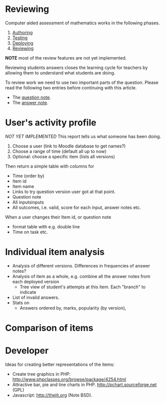 # Reviewing

Computer aided assessment of mathematics works in the following phases.

1. [Authoring](../Authoring/index.md)
2. [Testing](Testing.md)
3. [Deploying](Deploying.md)
4. [Reviewing](Reviewing.md)

**NOTE** most of the review features are not yet implemented.

Reviewing students answers closes the learning cycle for teachers by allowing them to understand what students are doing.

To review work we need to use two important parts of the question.
Please read the following two entries before continuing with this article.

* The [question note](Question_note.md).
* The [answer note](Potential_response_trees.md#Answer_note).

# User's activity profile #

_NOT YET IMPLEMENTED_
This report tells us what someone has been doing.

1. Choose a user (link to Moodle database to get names?)
2. Choose a range of time (default all up to now)
3. Optional: choose a specific item (lists all versions)

Then return a simple table with columns for

* Time (order by)
* Item id
* Item name
* Links to try question version user got at that point.
* Question note
* All inputsinputs
* All outcomes, i.e. valid, score for each input, answer notes etc.

When a user changes their Item id, or question note

* format table with e.g. double line
* Time on task etc.

# Individual item analysis #

* Analysis of different versions.  Differences in frequencies of answer notes?
* Analysis of item as a whole, e.g. combine all the answer notes from each deployed version
  * Tree view of student's attempts at this item.  Each "branch" to indicate
* List of invalid answers.
* Stats on
  * Answers ordered by, marks, popularity (by version),

# Comparison of items #

# Developer #

Ideas for creating better representations of the items:

* Create tree graphics in PHP:  <http://www.phpclasses.org/browse/package/4254.html>
* Attractive bar, pie and line charts in PHP. <http://pchart.sourceforge.net> (GPL)
* Javascript:  <http://thejit.org>  (Note BSD).
